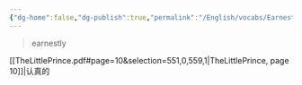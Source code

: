 ```yaml
---
{"dg-home":false,"dg-publish":true,"permalink":"/English/vocabs/Earnestly/","dgPassFrontmatter":true}
---
```



> earnestly

[[TheLittlePrince.pdf#page=10&selection=551,0,559,1|TheLittlePrince, page 10]]|认真的